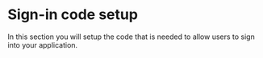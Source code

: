 # Sign-in code setup
In this section you will setup the code that is needed to allow users to sign into your application.